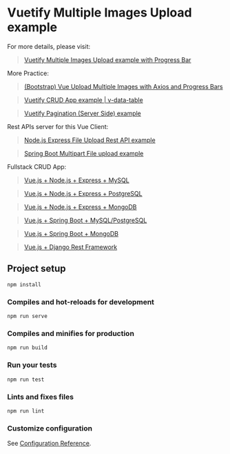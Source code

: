 # Vuetify Multiple Images Upload example

For more details, please visit:
> [Vuetify Multiple Images Upload example with Progress Bar](https://bezkoder.com/vuetify-multiple-image-upload/)

More Practice:
> [(Bootstrap) Vue Upload Multiple Images with Axios and Progress Bars](https://bezkoder.com/vue-upload-multiple-image/)

> [Vuetify CRUD App example | v-data-table](https://bezkoder.com/vuetify-data-table-example/)

> [Vuetify Pagination (Server Side) example](https://bezkoder.com/vuetify-pagination-server-side/)

Rest APIs server for this Vue Client:
> [Node.js Express File Upload Rest API example](https://bezkoder.com/node-js-express-file-upload/)

> [Spring Boot Multipart File upload example](https://bezkoder.com/spring-boot-file-upload/)

Fullstack CRUD App:
> [Vue.js + Node.js + Express + MySQL](https://bezkoder.com/vue-js-node-js-express-mysql-crud-example/)

> [Vue.js + Node.js + Express + PostgreSQL](https://bezkoder.com/vue-node-express-postgresql/)

> [Vue.js + Node.js + Express + MongoDB](https://bezkoder.com/vue-node-express-mongodb-mevn-crud/)

> [Vue.js + Spring Boot + MySQL/PostgreSQL](https://bezkoder.com/spring-boot-vue-js-crud-example/)

> [Vue.js + Spring Boot + MongoDB](https://bezkoder.com/spring-boot-vue-mongodb/)

> [Vue.js + Django Rest Framework](https://bezkoder.com/django-vue-js-rest-framework/)

## Project setup
```
npm install
```

### Compiles and hot-reloads for development
```
npm run serve
```

### Compiles and minifies for production
```
npm run build
```

### Run your tests
```
npm run test
```

### Lints and fixes files
```
npm run lint
```

### Customize configuration
See [Configuration Reference](https://cli.vuejs.org/config/).
